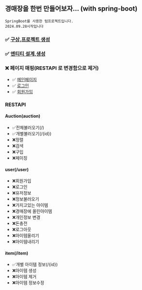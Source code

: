 ## 경매장을 한번 만들어보자... (with spring-boot)
    SpringBoot를 사용한 텀프로젝트입니다.
    2024.09.28시작입니다


### ✅ [구상,프로젝트 생성](https://asa9874.tistory.com/446)
### ✅ [엔티티 설계,생성](https://asa9874.tistory.com/463)


### ❌ 페이지 매핑(RESTAPI 로 변경함으로 제거)
- ✅ [메인페이지](https://asa9874.tistory.com/468) 
- ✅ [로그인](https://asa9874.tistory.com/468)
- ✅ [회원가입](https://asa9874.tistory.com/468)




### RESTAPI
#### Auction(auction)
- ✅전체불러오기(/)
- ✅개별불러오기(/{id})
- ❌정렬
- ❌검색
- ❌구입
- ❌페이징

#### user(/user)
- ❌회원가입
- ❌로그인
- ❌유저정보
- ❌정보불러오기
- ❌가지고있는 아이템
- ❌경매장에 올린아이템
- ❌개인정보 변경
- ❌돈충전
- ❌로그아웃
- ❌아이템올리기
- ❌아이템내리기


#### item(/item)
- ✅개별 아이템 정보(/{id})
- ❌아이템 생성
- ❌아이템 제거
- ❌아이템 정보수정
